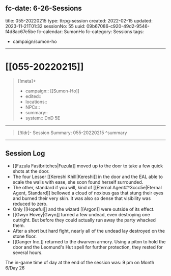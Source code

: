 fc-date: 6-26-Sessions
---
title: 055-20220215
type: ttrpg-session
created: 2022-02-15
updated: 2023-11-21T01:32
sessionNo: 55
uuid: 09b67086-c920-49d2-9546-f4d8ac67e5be
fc-calendar: SumonHo
fc-category: Sessions
tags:
  - campaign/sumon-ho
---

# [[055-20220215]]

> [!meta]+
>
> - campaign:: [[Sumon-Ho]]
> - edited::
> - locations::
> - NPCs::
> - summary::
> - system:: DnD 5E

---

> [!tldr]- Session Summary: 055-20220215
>  ^summary

---

## Session Log

- [[Fuzula Fastbritches|Fuzula]] moved up to the door to take a few quick shots at the door.
- The four Lesser [[Kereshi Khill|Kereshi]] in the door and the EAL able to scale the walls with ease, she soon found herself surrounded.
- The other, standard if you will, kind of [[Eternal Agent#^3ccc5e|Eternal Agent, Standard]] bellowed a cloud of noxious gas that stung their eyes and burned their very skin. It was also so dense that visibility was reduced to zero.
- Only [[Hopeful]] and the wizard [[Argon]] were outside of its effect.
- [[Gwyn Hovey|Gwyn]] turned a few undead, even destroying one outright. But before they could actually run away the party whacked them.
- After a short but hard fight, nearly all of the undead lay destroyed on the stone floor.
- [[Danger Inc.]]  returned to the dwarven armory. Using a piton to hold the door and the Leomund's Hut spell for further protection, they rested for several hours.

The in-game time of day at the end of the session was: 9 pm on Month 6/Day 26
